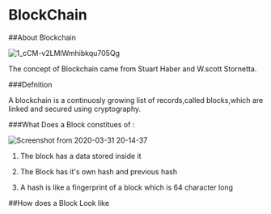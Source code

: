 # BlockChain

##About Blockchain


![1_cCM-v2LMlWmhibkqu705Qg](https://user-images.githubusercontent.com/56226813/78038912-07feaa00-738b-11ea-9af1-8475833fe69b.png)

The concept of Blockchain came from Stuart Haber and W.scott Stornetta.

###Defnition

A blockchain is a continuosly growing list of records,called blocks,which are linked and secured using cryptography.

###What Does a Block constitues of :

![Screenshot from 2020-03-31 20-14-37](https://user-images.githubusercontent.com/56226813/78039971-69734880-738c-11ea-87f5-79267fa6753a.png)


1. The block has a data stored inside it

2. The Block has it's own hash and previous hash

3. A hash is like a fingerprint of a block which is 64 character long

##How does a Block Look like

 
